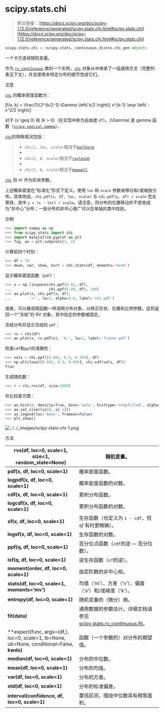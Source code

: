 # scipy.stats.chi

> 原文链接：[https://docs.scipy.org/doc/scipy-1.12.0/reference/generated/scipy.stats.chi.html#scipy.stats.chi](https://docs.scipy.org/doc/scipy-1.12.0/reference/generated/scipy.stats.chi.html#scipy.stats.chi)

```py
scipy.stats.chi = <scipy.stats._continuous_distns.chi_gen object>
```

一个卡方连续随机变量。

作为 [`rv_continuous`](https://docs.scipy.org/doc/scipy-1.12.0/reference/generated/scipy.stats.rv_continuous.html#scipy.stats.rv_continuous "scipy.stats.rv_continuous") 类的一个实例，[`chi`](https://docs.scipy.org/doc/scipy-1.12.0/reference/generated/scipy.stats.chi.html#scipy.stats.chi) 对象从中继承了一组通用方法（完整列表见下文），并且使用本特定分布的细节完成它们。

注意

[`chi`](https://docs.scipy.org/doc/scipy-1.12.0/reference/generated/scipy.stats.chi.html#scipy.stats.chi) 的概率密度函数为：

\[f(x, k) = \frac{1}{2^{k/2-1} \Gamma \left( k/2 \right)} x^{k-1} \exp \left( -x^2/2 \right)\]

对于 \(x \geq 0\) 和 \(k > 0\)（在实现中称为自由度 `df`）。\(\Gamma\) 是 gamma 函数（[`scipy.special.gamma`](https://docs.scipy.org/doc/scipy-1.12.0/reference/generated/scipy.special.gamma.html#scipy.special.gamma "scipy.special.gamma")）。

[`chi`](https://docs.scipy.org/doc/scipy-1.12.0/reference/generated/scipy.stats.chi.html#scipy.stats.chi)的特殊情况包括：

> +   `chi(1, loc, scale)`相当于[`halfnorm`](https://docs.scipy.org/doc/scipy-1.12.0/reference/generated/scipy.stats.halfnorm.html#scipy.stats.halfnorm "scipy.stats.halfnorm")
> +   
> +   `chi(2, 0, scale)`相当于[`rayleigh`](https://docs.scipy.org/doc/scipy-1.12.0/reference/generated/scipy.stats.rayleigh.html#scipy.stats.rayleigh "scipy.stats.rayleigh")
> +   
> +   `chi(3, 0, scale)`相当于[`maxwell`](https://docs.scipy.org/doc/scipy-1.12.0/reference/generated/scipy.stats.maxwell.html#scipy.stats.maxwell "scipy.stats.maxwell")

[`chi`](https://docs.scipy.org/doc/scipy-1.12.0/reference/generated/scipy.stats.chi.html#scipy.stats.chi) 将 `df` 作为形状参数。

上述概率密度在“标准化”形式下定义。使用 `loc` 和 `scale` 参数来移位和/或缩放分布。具体地说，`chi.pdf(x, df, loc, scale)` 与 `chi.pdf(y, df) / scale` 完全等效，其中 `y = (x - loc) / scale`。请注意，将分布的位置移动并不使其成为“非中心”分布；一些分布的非中心推广可以在单独的类中找到。

示例

```py
>>> import numpy as np
>>> from scipy.stats import chi
>>> import matplotlib.pyplot as plt
>>> fig, ax = plt.subplots(1, 1) 
```

计算前四个时刻：

```py
>>> df = 78
>>> mean, var, skew, kurt = chi.stats(df, moments='mvsk') 
```

显示概率密度函数（`pdf`）：

```py
>>> x = np.linspace(chi.ppf(0.01, df),
...                 chi.ppf(0.99, df), 100)
>>> ax.plot(x, chi.pdf(x, df),
...        'r-', lw=5, alpha=0.6, label='chi pdf') 
```

或者，可以像调用函数一样调用分布对象，以修正形状、位置和比例参数。这将返回一个“冻结”的 RV 对象，其中给定的参数被固定。

冻结分布并显示冻结的 `pdf`：

```py
>>> rv = chi(df)
>>> ax.plot(x, rv.pdf(x), 'k-', lw=2, label='frozen pdf') 
```

检查`cdf`和`ppf`的准确性：

```py
>>> vals = chi.ppf([0.001, 0.5, 0.999], df)
>>> np.allclose([0.001, 0.5, 0.999], chi.cdf(vals, df))
True 
```

生成随机数：

```py
>>> r = chi.rvs(df, size=1000) 
```

并比较直方图：

```py
>>> ax.hist(r, density=True, bins='auto', histtype='stepfilled', alpha=0.2)
>>> ax.set_xlim([x[0], x[-1]])
>>> ax.legend(loc='best', frameon=False)
>>> plt.show() 
```

![../../_images/scipy-stats-chi-1.png](../Images/520b090081c856a29723f6cbe162809b.png)

方法

| **rvs(df, loc=0, scale=1, size=1, random_state=None)** | 随机变量。 |
| --- | --- |
| **pdf(x, df, loc=0, scale=1)** | 概率密度函数。 |
| **logpdf(x, df, loc=0, scale=1)** | 概率密度函数的对数。 |
| **cdf(x, df, loc=0, scale=1)** | 累积分布函数。 |
| **logcdf(x, df, loc=0, scale=1)** | 累积分布函数的对数。 |
| **sf(x, df, loc=0, scale=1)** | 生存函数（也定义为 `1 - cdf`，但 *sf* 有时更精确）。 |
| **logsf(x, df, loc=0, scale=1)** | 生存函数的对数。 |
| **ppf(q, df, loc=0, scale=1)** | 百分位点函数（`cdf`的逆 — 百分位数）。 |
| **isf(q, df, loc=0, scale=1)** | 逆生存函数（`sf`的逆）。 |
| **moment(order, df, loc=0, scale=1)** | 指定阶数的非中心矩。 |
| **stats(df, loc=0, scale=1, moments=’mv’)** | 均值（‘m’）、方差（‘v’）、偏度（‘s’）和/或峰度（‘k’）。 |
| **entropy(df, loc=0, scale=1)** | 随机变量的（微分）熵。 |
| **fit(data)** | 通用数据的参数估计。详细文档请参见[scipy.stats.rv_continuous.fit](https://docs.scipy.org/doc/scipy/reference/generated/scipy.stats.rv_continuous.fit.html#scipy.stats.rv_continuous.fit)。 |
| **expect(func, args=(df,), loc=0, scale=1, lb=None, ub=None, conditional=False, **kwds)** | 函数（一个参数的）对分布的期望值。 |
| **median(df, loc=0, scale=1)** | 分布的中位数。 |
| **mean(df, loc=0, scale=1)** | 分布的均值。 |
| **var(df, loc=0, scale=1)** | 分布的方差。 |
| **std(df, loc=0, scale=1)** | 分布的标准偏差。 |
| **interval(confidence, df, loc=0, scale=1)** | 置信区间，围绕中位数具有相等面积。 |

